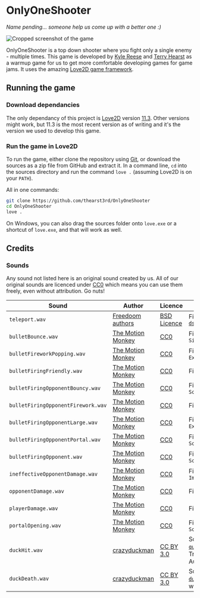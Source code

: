# OnlyOneShooter

_Name pending... someone help us come up with a better one :)_

![Cropped screenshot of the game](https://i.imgur.com/rHrWFqh.png)

OnlyOneShooter is a top down shooter where you fight only a single enemy - multiple times. This game is developed by [Kyle Reese](https://github.com/kdreese) and [Terry Hearst](https://github.com/thearst3rd) as a warmup game for us to get more comfortable developing games for game jams. It uses the amazing [Love2D game framework](https://love2d.org/).

## Running the game

### Download dependancies

The only dependancy of this project is [Love2D](https://love2d.org/) version [11.3](https://love2d.org/wiki/11.3). Other versions might work, but 11.3 is the most recent version as of writing and it's the version we used to develop this game.

### Run the game in Love2D

To run the game, either clone the repository using [Git](https://git-scm.com/), or download the sources as a zip file from GitHub and extract it. In a command line, `cd` into the sources directory and run the command `love .` (assuming Love2D is on your `PATH`).

All in one commands:

```bash
git clone https://github.com/thearst3rd/OnlyOneShooter
cd OnlyOneShooter
love .
```

On Windows, you can also drag the sources folder onto `love.exe` or a shortcut of `love.exe`, and that will work as well.

## Credits

### Sounds

Any sound not listed here is an original sound created by us. All of our original sounds are licenced under [CC0] which means you can use them freely, even without attribution. Go nuts!

Sound | Author | Licence | Notes
--- | --- | --- | ---
`teleport.wav` | [Freedoom authors](https://github.com/freedoom/freedoom) | [BSD Licence](https://github.com/freedoom/freedoom/blob/master/COPYING.adoc) | File [`dstelept.wav`](https://github.com/freedoom/freedoom/blob/52640d675033ddaba3667c60a4c6475984f38b3b/sounds/dstelept.wav)
`bulletBounce.wav` | [The Motion Monkey] | [CC0] | File `Siren1Link.wav`
`bulletFireworkPopping.wav` | [The Motion Monkey] | [CC0] | File `Explosion8.wav`
`bulletFiringFriendly.wav` | [The Motion Monkey] | [CC0] | File `Swipe1.wav`
`bulletFiringOpponentBouncy.wav` | [The Motion Monkey] | [CC0] | File `SciFiGun15.wav`
`bulletFiringOpponentFirework.wav` | [The Motion Monkey] | [CC0] | File `Beep3.wav`
`bulletFiringOpponentLarge.wav` | [The Motion Monkey] | [CC0] | File `Explosion10.wav`
`bulletFiringOpponentPortal.wav` | [The Motion Monkey] | [CC0] | File `SciFiGun10.wav`
`bulletFiringOpponent.wav` | [The Motion Monkey] | [CC0] | File `SciFiGun5.wav`
`ineffectiveOpponentDamage.wav` | [The Motion Monkey] | [CC0] | File `Impact10.wav`
`opponentDamage.wav` | [The Motion Monkey] | [CC0] | File `Swipe13.wav`
`playerDamage.wav` | [The Motion Monkey] | [CC0] | File `Impact7.wav`
`portalOpening.wav` | [The Motion Monkey] | [CC0] | File `SciFiGun1.wav`
`duckHit.wav` | [crazyduckman](https://freesound.org/people/crazyduckman/) | [CC BY 3.0] | Sound [`a quack.wav`](https://freesound.org/people/crazyduckman/sounds/185549/). Trimmed with Audacity
`duckDeath.wav` | [crazyduckman](https://freesound.org/people/crazyduckman/) | [CC BY 3.0] | Sound [`shocked duck.wav`](https://freesound.org/people/crazyduckman/sounds/185550/). Edited with Audacity

[CC0]: https://creativecommons.org/share-your-work/public-domain/cc0/
[CC BY 3.0]: https://creativecommons.org/licenses/by/3.0/
[The Motion Monkey]: https://www.themotionmonkey.co.uk/free-resources/retro-arcade-sounds/

